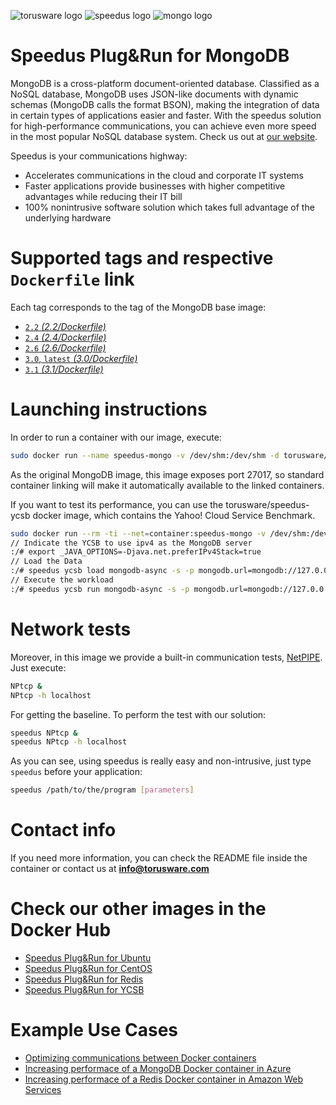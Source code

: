 ![torusware logo](http://dl.torusware.com/images/torusware_isotipo_small.png "Torusware")
![speedus logo](http://dl.torusware.com/images/speedus_small.jpg "Speedus")
![mongo logo](https://raw.githubusercontent.com/docker-library/docs/master/mongo/logo.png "MongoDB")
# Speedus Plug&Run for MongoDB
MongoDB is a cross-platform document-oriented database. Classified as a NoSQL database, MongoDB uses JSON-like documents with dynamic schemas (MongoDB calls the format BSON), making the integration of data in certain types of applications easier and faster. With the speedus solution for high-performance communications, you can achieve even more speed in the most popular NoSQL database system. Check us out at [our website](https://bit.ly/1MKxCuh).

Speedus is your communications highway:

- Accelerates communications in the cloud and corporate IT systems
- Faster applications provide businesses with higher competitive advantages while reducing their IT bill
- 100% nonintrusive software solution which takes full advantage of the underlying hardware

# Supported tags and respective `Dockerfile` link
Each tag corresponds to the tag of the MongoDB base image:

- [`2.2` *(2.2/Dockerfile)*](https://github.com/torusware/speedus-mongo/tree/master/2.2 "2.2 Dockerfile")
- [`2.4` *(2.4/Dockerfile)*](https://github.com/torusware/speedus-mongo/tree/master/2.4 "2.4 Dockerfile")
- [`2.6` *(2.6/Dockerfile)*](https://github.com/torusware/speedus-mongo/tree/master/2.6 "2.6 Dockerfile")
- [`3.0`, `latest` *(3.0/Dockerfile)*](https://github.com/torusware/speedus-mongo/tree/master/3.0 "3.0 Dockerfile")
- [`3.1` *(3.1/Dockerfile)*](https://github.com/torusware/speedus-mongo/tree/master/3.1 "3.1 Dockerfile")

# Launching instructions
In order to run a container with our image, execute:
```bash
sudo docker run --name speedus-mongo -v /dev/shm:/dev/shm -d torusware/speedus-mongo
```
As the original MongoDB image, this image exposes port 27017, so standard container linking will make it automatically available to the linked containers.

If you want to test its performance, you can use the torusware/speedus-ycsb docker image, which contains the Yahoo! Cloud Service Benchmark.
```bash
sudo docker run --rm -ti --net=container:speedus-mongo -v /dev/shm:/dev/shm torusware/speedus-ycsb
// Indicate the YCSB to use ipv4 as the MongoDB server
:/# export _JAVA_OPTIONS=-Djava.net.preferIPv4Stack=true
// Load the Data
:/# speedus ycsb load mongodb-async -s -p mongodb.url=mongodb://127.0.0.1:27017/ycsb -threads 1 -P ~/YCSB/workloads/workloadb -p recordcount=100000 > /dev/null
// Execute the workload
:/# speedus ycsb run mongodb-async -s -p mongodb.url=mongodb://127.0.0.1:27017/ycsb -threads 1 -P ~/YCSB/workloads/workloadb -p recordcount=100000 1> extendedResults.txt
```

# Network tests

Moreover, in this image we provide a built-in communication tests, [NetPIPE](http://bitspjoule.org/netpipe/ "NetPIPE"). Just execute:
```bash
NPtcp &
NPtcp -h localhost
```
For getting the baseline. To perform the test with our solution:
```bash
speedus NPtcp &
speedus NPtcp -h localhost
```
As you can see, using speedus is really easy and non-intrusive, just type `speedus` before your application:
```bash
speedus /path/to/the/program [parameters]
```
# Contact info

If you need more information, you can check the README file inside the container or contact us at **info@torusware.com**

# Check our other images in the Docker Hub

- [Speedus Plug&Run for Ubuntu](https://registry.hub.docker.com/u/torusware/speedus-ubuntu/)
- [Speedus Plug&Run for CentOS](https://registry.hub.docker.com/u/torusware/speedus-centos/)
- [Speedus Plug&Run for Redis](https://registry.hub.docker.com/u/torusware/speedus-redis/)
- [Speedus Plug&Run for YCSB](https://registry.hub.docker.com/u/torusware/speedus-ycsb/)

# Example Use Cases

- [Optimizing communications between Docker containers](https://bit.ly/1IZdodU)
- [Increasing performace of a MongoDB Docker container in Azure](https://bit.ly/1KGHxNW)
- [Increasing performace of a Redis Docker container in Amazon Web Services](https://bit.ly/1KsVBJW)
